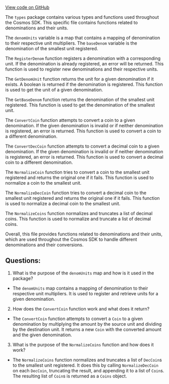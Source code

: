 [View code on GitHub](https://github.com/cosmos/cosmos-sdk.git/types/denom.go)

The `types` package contains various types and functions used throughout the Cosmos SDK. This specific file contains functions related to denominations and their units. 

The `denomUnits` variable is a map that contains a mapping of denomination to their respective unit multipliers. The `baseDenom` variable is the denomination of the smallest unit registered. 

The `RegisterDenom` function registers a denomination with a corresponding unit. If the denomination is already registered, an error will be returned. This function is used to register new denominations and their respective units. 

The `GetDenomUnit` function returns the unit for a given denomination if it exists. A boolean is returned if the denomination is registered. This function is used to get the unit of a given denomination. 

The `GetBaseDenom` function returns the denomination of the smallest unit registered. This function is used to get the denomination of the smallest unit. 

The `ConvertCoin` function attempts to convert a coin to a given denomination. If the given denomination is invalid or if neither denomination is registered, an error is returned. This function is used to convert a coin to a different denomination. 

The `ConvertDecCoin` function attempts to convert a decimal coin to a given denomination. If the given denomination is invalid or if neither denomination is registered, an error is returned. This function is used to convert a decimal coin to a different denomination. 

The `NormalizeCoin` function tries to convert a coin to the smallest unit registered and returns the original one if it fails. This function is used to normalize a coin to the smallest unit. 

The `NormalizeDecCoin` function tries to convert a decimal coin to the smallest unit registered and returns the original one if it fails. This function is used to normalize a decimal coin to the smallest unit. 

The `NormalizeCoins` function normalizes and truncates a list of decimal coins. This function is used to normalize and truncate a list of decimal coins. 

Overall, this file provides functions related to denominations and their units, which are used throughout the Cosmos SDK to handle different denominations and their conversions.
## Questions: 
 1. What is the purpose of the `denomUnits` map and how is it used in the package?
- The `denomUnits` map contains a mapping of denomination to their respective unit multipliers. It is used to register and retrieve units for a given denomination.

2. How does the `ConvertCoin` function work and what does it return?
- The `ConvertCoin` function attempts to convert a `Coin` to a given denomination by multiplying the amount by the source unit and dividing by the destination unit. It returns a new `Coin` with the converted amount and the given denomination.

3. What is the purpose of the `NormalizeCoins` function and how does it work?
- The `NormalizeCoins` function normalizes and truncates a list of `DecCoin`s to the smallest unit registered. It does this by calling `NormalizeDecCoin` on each `DecCoin`, truncating the result, and appending it to a list of `Coin`s. The resulting list of `Coin`s is returned as a `Coins` object.